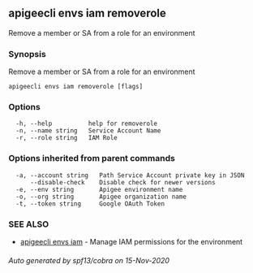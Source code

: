 ## apigeecli envs iam removerole

Remove a member or SA from a role for an environment

### Synopsis

Remove a member or SA from a role for an environment

```
apigeecli envs iam removerole [flags]
```

### Options

```
  -h, --help          help for removerole
  -n, --name string   Service Account Name
  -r, --role string   IAM Role
```

### Options inherited from parent commands

```
  -a, --account string   Path Service Account private key in JSON
      --disable-check    Disable check for newer versions
  -e, --env string       Apigee environment name
  -o, --org string       Apigee organization name
  -t, --token string     Google OAuth Token
```

### SEE ALSO

* [apigeecli envs iam](apigeecli_envs_iam.md)	 - Manage IAM permissions for the environment

###### Auto generated by spf13/cobra on 15-Nov-2020
